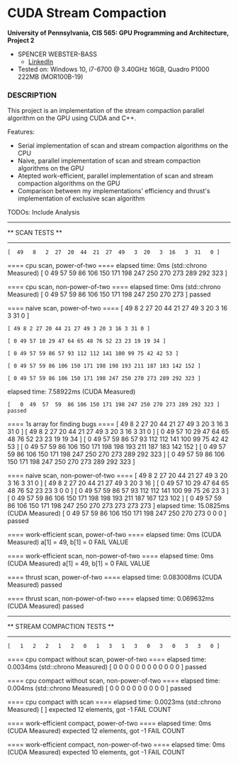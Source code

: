 CUDA Stream Compaction
======================

**University of Pennsylvania, CIS 565: GPU Programming and Architecture, Project 2**

* SPENCER WEBSTER-BASS
  * [LinkedIn](https://www.linkedin.com/in/spencer-webster-bass/)
* Tested on: Windows 10, i7-6700 @ 3.40GHz 16GB, Quadro P1000 222MB (MOR100B-19)

### DESCRIPTION

This project is an implementation of the stream compaction parallel algorithm on the GPU using CUDA and C++.

Features:
* Serial implementation of scan and stream compaction algorithms on the CPU
* Naive, parallel implementation of scan and stream compaction algorithms on the GPU
* Atepted work-efficient, parallel implementation of scan and stream compaction algorithms on the GPU
* Comparison between my implementations' efficiency and thrust's implementation of exclusive scan algorithm

TODOs:
Include Analysis

****************
** SCAN TESTS **
****************
    [  49   8   2  27  20  44  21  27  49   3  20   3  16   3  31   0 ]
    
==== cpu scan, power-of-two ====
   elapsed time: 0ms    (std::chrono Measured)
    [   0  49  57  59  86 106 150 171 198 247 250 270 273 289 292 323 ]
    
==== cpu scan, non-power-of-two ====
   elapsed time: 0ms    (std::chrono Measured)
    [   0  49  57  59  86 106 150 171 198 247 250 270 273 ]
    passed
    
==== naive scan, power-of-two ====
    [  49   8   2  27  20  44  21  27  49   3  20   3  16   3  31   0 ]
    
    [ 49 8 2 27 20 44 21 27 49 3 20 3 16 3 31 0 ]
    
    [ 0 49 57 10 29 47 64 65 48 76 52 23 23 19 19 34 ]
    
    [ 0 49 57 59 86 57 93 112 112 141 100 99 75 42 42 53 ]
    
    [ 0 49 57 59 86 106 150 171 198 198 193 211 187 183 142 152 ]
    
    [ 0 49 57 59 86 106 150 171 198 247 250 270 273 289 292 323 ]
    
   elapsed time: 7.58922ms    (CUDA Measured)
   
    [   0  49  57  59  86 106 150 171 198 247 250 270 273 289 292 323 ]
    passed
    
==== 1s array for finding bugs ====
    [  49   8   2  27  20  44  21  27  49   3  20   3  16   3  31   0 ]
    [ 49 8 2 27 20 44 21 27 49 3 20 3 16 3 31 0 ]
    [ 0 49 57 10 29 47 64 65 48 76 52 23 23 19 19 34 ]
    [ 0 49 57 59 86 57 93 112 112 141 100 99 75 42 42 53 ]
    [ 0 49 57 59 86 106 150 171 198 198 193 211 187 183 142 152 ]
    [ 0 49 57 59 86 106 150 171 198 247 250 270 273 289 292 323 ]
    [   0  49  57  59  86 106 150 171 198 247 250 270 273 289 292 323 ]
    
==== naive scan, non-power-of-two ====
    [  49   8   2  27  20  44  21  27  49   3  20   3  16   3  31   0 ]
    [ 49 8 2 27 20 44 21 27 49 3 20 3 16 ]
    [ 0 49 57 10 29 47 64 65 48 76 52 23 23 3 0 0 ]
    [ 0 49 57 59 86 57 93 112 112 141 100 99 75 26 23 3 ]
    [ 0 49 57 59 86 106 150 171 198 198 193 211 187 167 123 102 ]
    [ 0 49 57 59 86 106 150 171 198 247 250 270 273 273 273 273 ]
   elapsed time: 15.0825ms    (CUDA Measured)
    [   0  49  57  59  86 106 150 171 198 247 250 270 273   0   0   0 ]
    passed
    
==== work-efficient scan, power-of-two ====
   elapsed time: 0ms    (CUDA Measured)
    a[1] = 49, b[1] = 0
    FAIL VALUE
    
==== work-efficient scan, non-power-of-two ====
   elapsed time: 0ms    (CUDA Measured)
    a[1] = 49, b[1] = 0
    FAIL VALUE
    
==== thrust scan, power-of-two ====
   elapsed time: 0.083008ms    (CUDA Measured)
    passed
    
==== thrust scan, non-power-of-two ====
   elapsed time: 0.069632ms    (CUDA Measured)
    passed

*****************************
** STREAM COMPACTION TESTS **
*****************************
    [   1   2   2   1   2   0   1   3   1   3   0   3   0   3   3   0 ]
    
==== cpu compact without scan, power-of-two ====
   elapsed time: 0.0034ms    (std::chrono Measured)
    [   0   0   0   0   0   0   0   0   0   0   0   0 ]
    passed
    
==== cpu compact without scan, non-power-of-two ====
   elapsed time: 0.004ms    (std::chrono Measured)
    [   0   0   0   0   0   0   0   0   0   0 ]
    passed
    
==== cpu compact with scan ====
   elapsed time: 0.0023ms    (std::chrono Measured)
    [ ]
    expected 12 elements, got -1
    FAIL COUNT
    
==== work-efficient compact, power-of-two ====
   elapsed time: 0ms    (CUDA Measured)
    expected 12 elements, got -1
    FAIL COUNT
    
==== work-efficient compact, non-power-of-two ====
   elapsed time: 0ms    (CUDA Measured)
    expected 10 elements, got -1
    FAIL COUNT

